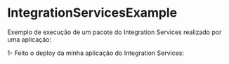 # IntegrationServicesExample
Exemplo de execução de um pacote do Integration Services realizado por uma aplicação:

1-  Feito o deploy da minha aplicação do Integration Services:

